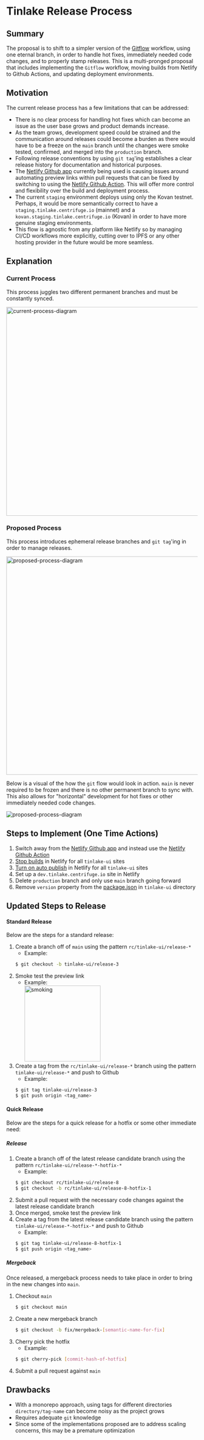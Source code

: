 # Tinlake Release Process

## Summary

The proposal is to shift to a simpler version of the [Gitflow](https://www.atlassian.com/git/tutorials/comparing-workflows/gitflow-workflow) workflow, using one eternal branch, in order to handle hot fixes, immediately needed code changes, and to properly stamp releases. This is a multi-pronged proposal that includes implementing the `Gitflow` workflow, moving builds from Netlify to Github Actions, and updating deployment environments.

## Motivation

The current release process has a few limitations that can be addressed:

- There is no clear process for handling hot fixes which can become an issue as the user base grows and product demands increase.
- As the team grows, development speed could be strained and the communication around releases could become a burden as there would have to be a freeze on the `main` branch until the changes were smoke tested, confirmed, and merged into the `production` branch.
- Following release conventions by using `git tag`'ing establishes a clear release history for documentation and historical purposes.
- The [Netlify Github app](https://github.com/apps/netlify) currently being used is causing issues around automating preview links within pull requests that can be fixed by switching to using the [Netlify Github Action](https://github.com/marketplace/actions/netlify-actions). This will offer more control and flexibility over the build and deployment process.
- The current `staging` environment deploys using only the Kovan testnet. Perhaps, it would be more semantically correct to have a `staging.tinlake.centrifuge.io` (mainnet) and a `kovan.staging.tinlake.centrifuge.io` (Kovan) in order to have more genuine staging environments.
- This flow is agnostic from any platform like Netlify so by managing CI/CD workflows more explicitly, cutting over to IPFS or any other hosting provider in the future would be more seamless.

## Explanation

### Current Process

This process juggles two different permanent branches and must be constantly synced.

<img src="https://i.imgur.com/dx7KQzV.png" alt="current-process-diagram" width="550">

### Proposed Process

This process introduces ephemeral release branches and `git tag`'ing in order to manage releases.

<img src="https://i.imgur.com/fIk0q66.png" alt="proposed-process-diagram" width="575">

Below is a visual of the how the `git` flow would look in action. `main` is never required to be frozen and there is no other permanent branch to sync with. This also allows for "horizontal" development for hot fixes or other immediately needed code changes.

<img src="https://i.imgur.com/ZKWmP2M.png" alt="proposed-process-diagram">

## Steps to Implement (One Time Actions)

1. Switch away from the [Netlify Github app](https://github.com/apps/netlify) and instead use the [Netlify Github Action](https://github.com/marketplace/actions/netlify-actions)
2. [Stop builds](https://docs.netlify.com/configure-builds/stop-or-activate-builds/#stop-builds) in Netlify for all `tinlake-ui` sites
3. [Turn on auto publish](https://docs.netlify.com/site-deploys/manage-deploys/#unlock-a-locked-deploy) in Netlify for all `tinlake-ui` sites
4. Set up a `dev.tinlake.centrifuge.io` site in Netlify
5. Delete `production` branch and only use `main` branch going forward
6. Remove `version` property from the [package.json](https://github.com/centrifuge/apps/blob/4547082ce44d99303af748aa503fec1f58501ee8/tinlake-ui/package.json#L4) in `tinlake-ui` directory

## Updated Steps to Release

#### Standard Release

Below are the steps for a standard release:

1. Create a branch off of `main` using the pattern `rc/tinlake-ui/release-*`
   - Example:
   ```sh
   $ git checkout -b tinlake-ui/release-3
   ```
2. Smoke test the preview link
   - Example:
     <br />
     <img src="https://media.giphy.com/media/8hmCdMaXUewzcroADq/giphy.gif" alt="smoking" height="200">
3. Create a tag from the `rc/tinlake-ui/release-*` branch using the pattern `tinlake-ui/release-*` and push to Github
   - Example:
   ```sh
   $ git tag tinlake-ui/release-3
   $ git push origin <tag_name>
   ```

#### Quick Release

Below are the steps for a quick release for a hotfix or some other immediate need:

##### Release

1. Create a branch off of the latest release candidate branch using the pattern `rc/tinlake-ui/release-*-hotfix-*`
   - Example:
   ```sh
   $ git checkout rc/tinlake-ui/release-8
   $ git checkout -b rc/tinlake-ui/release-8-hotfix-1
   ```
2. Submit a pull request with the necessary code changes against the latest release candidate branch
3. Once merged, smoke test the preview link
4. Create a tag from the latest release candidate branch using the pattern `tinlake-ui/release-*-hotfix-*` and push to Github
   - Example:
   ```sh
   $ git tag tinlake-ui/release-8-hotfix-1
   $ git push origin <tag_name>
   ```

##### Mergeback

Once released, a mergeback process needs to take place in order to bring in the new changes into `main`.

1. Checkout `main`
   ```sh
   $ git checkout main
   ```
2. Create a new mergeback branch
   ```sh
   $ git checkout -b fix/mergeback-[semantic-name-for-fix]
   ```
3. Cherry pick the hotfix
   - Example:
   ```sh
   $ git cherry-pick [commit-hash-of-hotfix]
   ```
4. Submit a pull request against `main`

## Drawbacks

- With a monorepo approach, using tags for different directories `directory/tag-name` can become noisy as the project grows
- Requires adequate `git` knowledge
- Since some of the implementations proposed are to address scaling concerns, this may be a premature optimization
